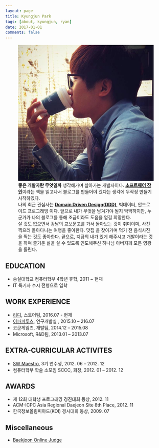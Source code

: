 ```yaml
---
layout: page
title: Kyungjun Park
tags: [about, kyungjun, ryan]
date: 2017-01-01
comments: false
---
```


<figure class="half">
    <img src="/assets/img/profile_photo.jpg">
    <div class="text-indent">
        <strong>좋은 개발자란 무엇일까</strong> 생각해가며 살아가는 개발자이다.
        <a href="https://goo.gl/IY85Wx"><strong>소프트웨어 장인</strong></a>이라는 책을 읽고나서 블로그를
        만들어야 겠다는 생각에 무작정 만들기 시작하였다.
    </div>
    <div class="text-indent">
        나의 최근 관심사는 <a href="https://en.wikipedia.org/wiki/Domain-driven_design"><strong>Domain Driven Design(DDD)</strong></a>,
        빅데이터, 안드로이드 프로그래밍 이다.
        앞으로 내가 무엇을 남겨가야 될지 막막하지만,
        누군가가 나의 블로그를 통해 조금이라도 도움을 얻길
        희망한다.
    </div>
    <div class="text-indent">
        살 것도 없으면서 강남의 교보문고를 가서 돌아보는 것이
        취미이며, 사진 찍으러 돌아다니는 여행을 좋아한다. 맛집
        을 찾아가며 먹기 전 음식사진을 찍는 것도 좋아한다.
        끝으로, 지금의 내가 있게 해주시고 개발이라는 것을 하며
        즐거운 삶을 살 수 있도록 인도해주신 하나님 아버지께
        모든 영광을 돌린다.
    </div>
    
</figure>

## EDUCATION
* 숭실대학교 컴퓨터학부 4학년 휴학, 2011 ~ 현재
* IT 특기자 수시 전형으로 입학

## WORK EXPERIENCE
* [리디](http://www.ridicorp.com/), 스토어팀, 2016.07 - 현재
* [이파피루스](https://epapyrus.com/), 연구개발실	, 2015.10 – 216.07
* 코쿤게임즈, 개발팀, 2014.12 – 2015.08
* Microsoft, R&D팀, 2013.01 – 2013.07

## EXTRA-CURRICULAR ACTIVITES
* [SW Maestro](http://www.swmaestro.kr/web/web/main.do), 3기 연수생, 2012. 06 – 2012. 12
* 컴퓨터학부 학술 소모임 SCCC, 회장, 2012. 01 – 2012. 12

## AWARDS
* 제 12회 대학생 프로그래밍 경진대회 동상, 2012. 11
* ACM-ICPC Asia Regional Daejeon Site 8th Place, 2012. 11
* 한국정보올림피아드(KOI) 경시대회 동상, 2009. 07

## Miscellaneous
* [Baekjoon Online Judge](https://www.acmicpc.net/user/ryan_park)
